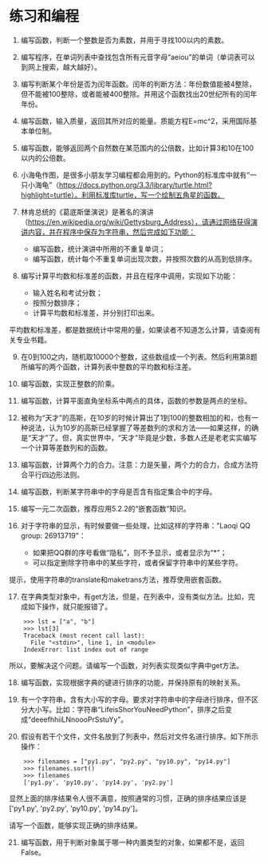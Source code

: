 # 练习和编程

1. 编写函数，判断一个整数是否为素数，并用于寻找100以内的素数。

2. 编写程序，在单词列表中查找包含所有元音字母“aeiou”的单词（单词表可以到网上搜索，越大越好）。

3. 编写判断某个年份是否为闰年函数。闰年的判断方法：年份数值能被4整除，但不能被100整除，或者能被400整除。并用这个函数找出20世纪所有的闰年年份。

4. 编写函数，输入质量，返回其所对应的能量。质能方程E=mc^2，采用国际基本单位制。

5. 编写函数，能够返回两个自然数在某范围内的公倍数，比如计算3和10在100以内的公倍数。

6. 小海龟作图，是很多小朋友学习编程都会用到的。Python的标准库中就有“一只小海龟”（https://docs.python.org/3.3/library/turtle.html?highlight=turtle）。利用标准库turtle，写一个绘制五角星的函数。

7. 林肯总统的《葛底斯堡演说》是著名的演讲（https://en.wikipedia.org/wiki/Gettysburg_Address），请通过网络获得演讲内容，并在程序中保存为字符串，然后完成如下功能：

    - 编写函数，统计演讲中所用的不重复单词；
    - 编写函数，统计每个不重复单词出现次数，并按照次数的从高到低排序。

8. 编写计算平均数和标准差的函数，并且在程序中调用，实现如下功能：

    - 输入姓名和考试分数；
    - 按照分数排序；
    - 计算平均数和标准差，并分别打印出来。

平均数和标准差，都是数据统计中常用的量，如果读者不知道怎么计算，请查阅有关专业书籍。

9. 在0到100之内，随机取10000个整数，这些数组成一个列表。然后利用第8题所编写的两个函数，计算列表中整数的平均数和标注差。

10. 编写函数，实现正整数的阶乘。

11. 编写函数，计算平面直角坐标系中两点的具体，函数的参数是两点的坐标。

12. 被称为“天才”的高斯，在10岁的时候计算出了1到100的整数相加的和，也有一种说法，认为10岁的高斯已经掌握了等差数列的求和方法——如果这样，的确是“天才”了。但，真实世界中，“天才”毕竟是少数，多数人还是老老实实编写一个计算等差数列和的函数。

13. 编写函数，计算两个力的合力。注意：力是矢量，两个力的合力，合成方法符合平行四边形法则。

14. 编写函数，判断某字符串中的字母是否含有指定集合中的字母。

15. 编写一元二次函数，推荐应用5.2.2的“嵌套函数”知识。

16. 对于字符串的显示，有时候要做一些处理，比如这样的字符串："Laoqi QQ group: 26913719"：

    - 如果把QQ群的序号看做“隐私”，则不予显示，或者显示为“*”；
    - 可以指定删除字符串中的某些字符，或者保留字符串中的某些字符。

提示，使用字符串的translate和maketrans方法，推荐使用嵌套函数。

17. 在字典类型对象中，有get方法，但是，在列表中，没有类似方法。比如，完成如下操作，就只能报错了。

```
    >>> lst = ["a", "b"]
    >>> lst[3]
    Traceback (most recent call last):
      File "<stdin>", line 1, in <module>
    IndexError: list index out of range
```

所以，要解决这个问题。请编写一个函数，对列表实现类似字典中get方法。

18. 编写函数，实现根据字典的键进行排序的功能，并保持原有的映射关系。

19. 有一个字符串，含有大小写的字母。要求对字符串中的字母进行排序，但不区分大小写。比如：字符串“LifeisShorYouNeedPython”，排序之后变成“deeefhhiiLNnoooPrSstuYy”。

20. 假设有若干个文件，文件名放到了列表中，然后对文件名进行排序。如下所示操作：

```
    >>> filenames = ["py1.py", "py2.py", "py10.py", "py14.py"]
    >>> filenames.sort()
    >>> filenames
    ['py1.py', 'py10.py', 'py14.py', 'py2.py']
```

显然上面的排序结果令人很不满意，按照通常的习惯，正确的排序结果应该是['py1.py', 'py2.py', 'py10.py', 'py14.py']。

请写一个函数，能够实现正确的排序结果。

21. 编写函数，用于判断对象属于哪一种内置类型的对象，如果都不是，返回False。

